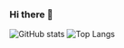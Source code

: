 ### Hi there 👋

![GitHub stats](https://github-readme-stats.vercel.app/api?username=vietthai2512&show_icons=true&theme=radical&count_private=true)
![Top Langs](https://github-readme-stats.vercel.app/api/top-langs/?username=vietthai2512&layout=compact&theme=radical&count_private=true)
